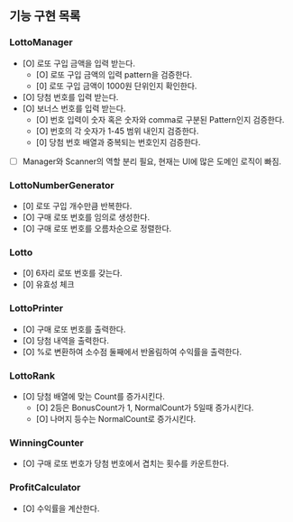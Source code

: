 ## 기능 구현 목록

### LottoManager
- [O] 로또 구입 금액을 입력 받는다.
  - [O] 로또 구입 금액의 입력 pattern을 검증한다.
  - [0] 로또 구입 금액이 1000원 단위인지 확인한다.
- [O] 당첨 번호를 입력 받는다.
- [O] 보너스 번호를 입력 받는다.
  - [O] 번호 입력이 숫자 혹은 숫자와 comma로 구분된 Pattern인지 검증한다.
  - [O] 번호의 각 숫자가 1-45 범위 내인지 검증한다.
  - [0] 당첨 번호 배열과 중복되는 번호인지 검증한다.
- [ ] Manager와 Scanner의 역할 분리 필요, 현재는 UI에 많은 도메인 로직이 빠짐.

### LottoNumberGenerator
- [0] 로또 구입 개수만큼 반복한다.
- [O] 구매 로또 번호를 임의로 생성한다.
- [O] 구매 로또 번호를 오름차순으로 정렬한다.

### Lotto
- [0] 6자리 로또 번호를 갖는다.
- [0] 유효성 체크

### LottoPrinter
- [O] 구매 로또 번호를 출력한다.
- [O] 당첨 내역을 출력한다.
- [O] %로 변환하여 소수점 둘째에서 반올림하여 수익률을 출력한다.

### LottoRank
- [O] 당첨 배열에 맞는 Count를 증가시킨다.
  - [O] 2등은 BonusCount가 1, NormalCount가 5일때 증가시킨다.
  - [O] 나머지 등수는 NormalCount로 증가시킨다.

### WinningCounter
- [O] 구매 로또 번호가 당첨 번호에서 겹치는 횟수를 카운트한다.

### ProfitCalculator
- [O] 수익률을 계산한다.

